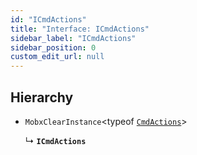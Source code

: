 ```yaml
---
id: "ICmdActions"
title: "Interface: ICmdActions"
sidebar_label: "ICmdActions"
sidebar_position: 0
custom_edit_url: null
---
```


## Hierarchy

- `MobxClearInstance`<typeof [`CmdActions`](../modules#actions)\>

  ↳ **`ICmdActions`**
